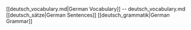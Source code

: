 
[[deutsch_vocabulary.md|German Vocabulary]] -- deutsch_vocabulary.md
[[deutsch_sätze|German Sentences]] 
[[deutsch_grammatik|German Grammar]]